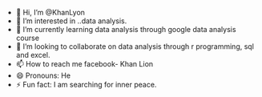 - 👋 Hi, I’m @KhanLyon
- 👀 I’m interested in ..data analysis.
- 🌱 I’m currently learning data analysis through google data analysis course
- 💞️ I’m looking to collaborate on data analysis through r programming, sql and excel.
- 📫 How to reach me facebook- Khan Lion
- 😄 Pronouns: He
- ⚡ Fun fact: I am searching for inner peace.

<!---
KhanLyon/KhanLyon is a ✨ special ✨ repository because its `README.md` (this file) appears on your GitHub profile.
You can click the Preview link to take a look at your changes.
--->
